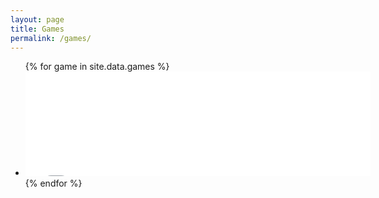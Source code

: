 ```yaml
---
layout: page
title: Games
permalink: /games/
---
```


<ul class="games-list">
  {% for game in site.data.games %}
    <li>
      <iframe src="{{ game.url }}" width="552" height="167" frameborder="0"></iframe>
    </li>
  {% endfor %}
</ul>
